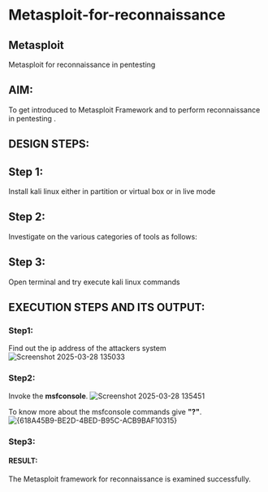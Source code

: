# Metasploit-for-reconnaissance
## Metasploit
Metasploit for reconnaissance in pentesting

## AIM:

To get introduced to Metasploit Framework and to  perform reconnaissance  in pentesting .

## DESIGN STEPS:

## Step 1:

Install kali linux either in partition or virtual box or in live mode

## Step 2:

Investigate on the various categories of tools as follows:

## Step 3:

Open terminal and try execute kali linux commands

## EXECUTION STEPS AND ITS OUTPUT:
### Step1:
Find out the ip address of the attackers system
![Screenshot 2025-03-28 135033](https://github.com/user-attachments/assets/714604c3-7848-4ccf-9849-45cc9b67a5e9)

### Step2:
Invoke the **msfconsole**.
![Screenshot 2025-03-28 135451](https://github.com/user-attachments/assets/595f002a-0d45-4e32-84de-7b04a3c18786)

To know more about the msfconsole commands give **"?"**.
![{618A45B9-BE2D-4BED-B95C-ACB9BAF10315}](https://github.com/user-attachments/assets/2d14d275-a964-4ab4-b42b-4c6a3a1a9e1f)


### Step3:



#### RESULT:
The Metasploit framework for reconnaissance is  examined successfully.
